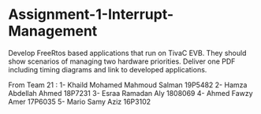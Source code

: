 # Assignment-1-Interrupt-Management
Develop FreeRtos based applications that run on TivaC EVB. They should show scenarios of managing two hardware priorities. Deliver one PDF including timing diagrams and link to developed applications.  

From Team 21 : 
1- Khaild Mohamed Mahmoud Salman	 19P5482 
2- Hamza Abdellah Ahmed	           18P7231 
3- Esraa Ramadan Aly	             1808069 
4- Ahmed Fawzy Amer                17P6035 
5- Mario Samy Aziz	               16P3102
